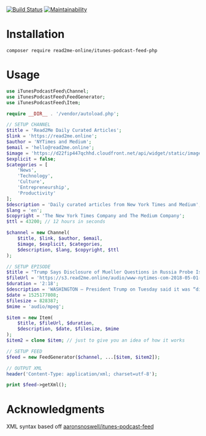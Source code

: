 [![Build Status](https://travis-ci.org/read2me-online/itunes-podcast-feed-php.svg?branch=master)](https://travis-ci.org/read2me-online/itunes-podcast-feed-php)
[![Maintainability](https://api.codeclimate.com/v1/badges/b3627887f7dfd63d2fc9/maintainability)](https://codeclimate.com/github/read2me-online/itunes-podcast-feed-php/maintainability)

# Installation
`composer require read2me-online/itunes-podcast-feed-php`

# Usage
```php
use iTunesPodcastFeed\Channel;
use iTunesPodcastFeed\FeedGenerator;
use iTunesPodcastFeed\Item;

require __DIR__ . '/vendor/autoload.php';

// SETUP CHANNEL
$title = 'Read2Me Daily Curated Articles';
$link = 'https://read2me.online';
$author = 'NYTimes and Medium';
$email = 'hello@read2me.online';
$image = 'https://d22fip447qchhd.cloudfront.net/api/widget/static/images/default-thumbnail.png';
$explicit = false;
$categories = [
    'News',
    'Technology',
    'Culture',
    'Entrepreneurship',
    'Productivity'
];
$description = 'Daily curated articles from New York Times and Medium';
$lang = 'en';
$copyright = 'The New York Times Company and The Medium Company';
$ttl = 43200; // 12 hours in seconds

$channel = new Channel(
    $title, $link, $author, $email,
    $image, $explicit, $categories,
    $description, $lang, $copyright, $ttl
);

// SETUP EPISODE
$title = "Trump Says Disclosure of Mueller Questions in Russia Probe Is ‘Disgraceful’";
$fileUrl = 'https://s3.read2me.online/audio/www-nytimes-com-2018-05-01-us-politics-trump-mueller-russia-questions-html-7e9601.mp3';
$duration = '2:18';
$description = 'WASHINGTON — President Trump on Tuesday said it was “disgraceful” that questions the special counsel would like to ask him were publicly disclosed, and he incorrectly noted that there were no questions about collusion. The president also said collusion was a “phony” crime.';
$date = 1525177808;
$filesize = 828387;
$mime = 'audio/mpeg';

$item = new Item(
    $title, $fileUrl, $duration,
    $description, $date, $filesize, $mime
);
$item2 = clone $item; // just to give you an idea of how it works

// SETUP FEED
$feed = new FeedGenerator($channel, ...[$item, $item2]);

// OUTPUT XML
header('Content-Type: application/xml; charset=utf-8');

print $feed->getXml();
```

# Acknowledgments
XML syntax based off [aaronsnoswell/itunes-podcast-feed
](https://github.com/aaronsnoswell/itunes-podcast-feed)